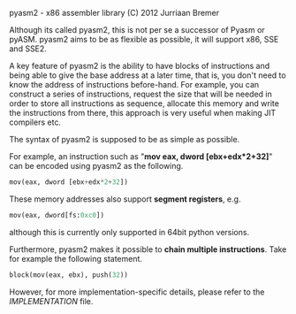 pyasm2 - x86 assembler library          (C) 2012 Jurriaan Bremer

Although its called pyasm2, this is not per se a successor of Pyasm or pyASM.
pyasm2 aims to be as flexible as possible, it will support x86, SSE and SSE2.

A key feature of pyasm2 is the ability to have blocks of instructions and
being able to give the base address at a later time, that is, you don't need
to know the address of instructions before-hand. For example, you can construct
a series of instructions, request the size that will be needed in order to
store all instructions as sequence, allocate this memory and write the
instructions from there, this approach is very useful when making JIT
compilers etc.

The syntax of pyasm2 is supposed to be as simple as possible.

For example, an instruction such as "**mov eax, dword [ebx+edx*2+32]**" can be
encoded using pyasm2 as the following.
```python
mov(eax, dword [ebx+edx*2+32])
```

These memory addresses also support **segment registers**, e.g.
```python
mov(eax, dword[fs:0xc0])
```
although this is currently only supported in 64bit python versions.

Furthermore, pyasm2 makes it possible to **chain multiple instructions**. Take
for example the following statement.
```python
block(mov(eax, ebx), push(32))
```

However, for more implementation-specific details, please refer to the
*IMPLEMENTATION* file.
